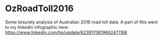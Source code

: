 # OzRoadToll2016
Some leisurely analysis of Australian 2016 road toll data. 
A part of this went to my linkedin infographic here: https://www.linkedin.com/hp/update/6238170619662471168
